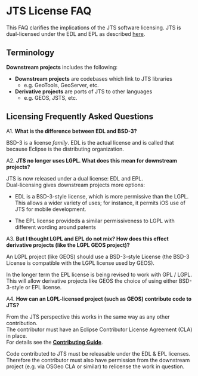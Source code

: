 # JTS License FAQ

This FAQ clarifies the implications of the JTS software licensing.
JTS is dual-licensed under the EDL and EPL 
as described [here](LICENSES.md).

## Terminology

**Downstream projects** includes the following:

* **Downstream projects** are codebases which link to JTS libraries
  * e.g. GeoTools, GeoServer, etc.
* **Derivative projects** are ports of JTS to other languages 
  * e.g. GEOS, JSTS, etc.


## Licensing Frequently Asked Questions

A1. **What is the difference between EDL and BSD-3?**

  BSD-3 is a license *family*.  EDL is the actual license and is called that because Eclipse is the distributing organization.

A2. **JTS no longer uses LGPL.  What does this mean for downstream projects?**

JTS is now released under a dual license: EDL and EPL.  
Dual-licensing gives downstream projects more options:

* EDL is a BSD-3-style license, which is more permissive than the LGPL.  
  This allows a wider variety of uses; for instance, it permits iOS use of JTS for mobile development.
  
* The EPL license provideds a similar permissiveness to LGPL with different wording around patents

A3. **But I thought LGPL and EPL do not mix? How does this effect derivative projects (like the LGPL GEOS project)?**

An LGPL project (like GEOS) should use a BSD-3-style License (the BSD-3 License is compatible with the LGPL license used by GEOS).

In the longer term the EPL license is being revised to work with GPL / LGPL.  
This will allow derivative projects like GEOS the choice of using either BSD-3-style or EPL license.

A4. **How can an LGPL-licensed project (such as GEOS) contribute code to JTS?**

From the JTS perspective this works in the same way as any other contribution.  
The contributor must have an Eclipse Contributor License Agreement (CLA) in place.  
For details see the [**Contributing Guide**](CONTRIBUTING.md).

Code contributed to JTS must be releasable under the EDL & EPL licenses.
Therefore the contributor must also have permission from the downstream project (e.g. via OSGeo CLA or similar) 
to relicense the work in question. 

